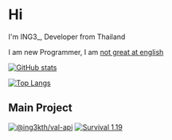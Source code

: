 # Hi

I'm ING3_, Developer from Thailand

I am new Programmer, I am [not great at english](https://translate.google.com/)

[![GitHub stats](https://github-readme-stats.vercel.app/api?username=KTNG-3&theme=tokyonight)](https://github.com/KTNG-3/)

[![Top Langs](https://github-readme-stats.vercel.app/api/top-langs/?username=KTNG-3&layout=compact&theme=tokyonight)](https://github.com/KTNG-3)

## Main Project

[![@ing3kth/val-api](https://github-readme-stats.vercel.app/api/pin/?username=valapi&theme=tokyonight)](https://github.com/KTNG-3/val-api)
[![Survival 1.19](https://github-readme-stats.vercel.app/api/pin/?username=KTNG-3&repo=Ing-Project-Survival-1.19&theme=tokyonight)](https://github.com/KTNG-3/Ing-Project-Survival-1.19)
